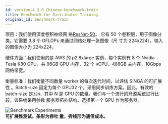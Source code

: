 ```yaml
---
id: version-4.2.0_Chinese-benchmark-train
title: Benchmark for Distributed Training
original_id: benchmark-train
---
```


<!--- Licensed to the Apache Software Foundation (ASF) under one or more contributor license agreements.  See the NOTICE file distributed with this work for additional information regarding copyright ownership.  The ASF licenses this file to you under the Apache License, Version 2.0 (the "License"); you may not use this file except in compliance with the License.  You may obtain a copy of the License at http://www.apache.org/licenses/LICENSE-2.0 Unless required by applicable law or agreed to in writing, software distributed under the License is distributed on an "AS IS" BASIS, WITHOUT WARRANTIES OR CONDITIONS OF ANY KIND, either express or implied.  See the License for the specific language governing permissions and limitations under the License.  -->

项目：我们使用深度卷积神经网
络[ResNet-50](https://github.com/apache/singa/blob/master/examples/cnn/model/resnet.py)。
它有 50 个卷积层，用于图像分类。它需要 3.8 个 GFLOPs 来通过网络处理一张图像（尺
寸为 224x224）。输入的图像大小为 224x224。

硬件方面：我们使用的是 AWS 的 p2.8xlarge 实例，每个实例有 8 个 Nvidia Tesla K80
GPU，共 96GB GPU 内存，32 个 vCPU，488GB 主内存，10Gbps 网络带宽。

衡量标准：我们衡量不同数量 worker 的每次迭代时间，以评估 SINGA 的可扩展性
。Batch-size 固定为每个 GPU32 个。采用同步训练方案。因此，有效的 batch-size
是`32N`，其中 N 是 GPU 的数量。我们与一个流行的开源系统进行比较，该系统采用参数
服务器拓扑结构。选择第一个 GPU 作为服务器。

![Benchmark Experiments](assets/benchmark.png) <br/> **可扩展性测试。条形为吞吐
量，折线形为通信成本。**
